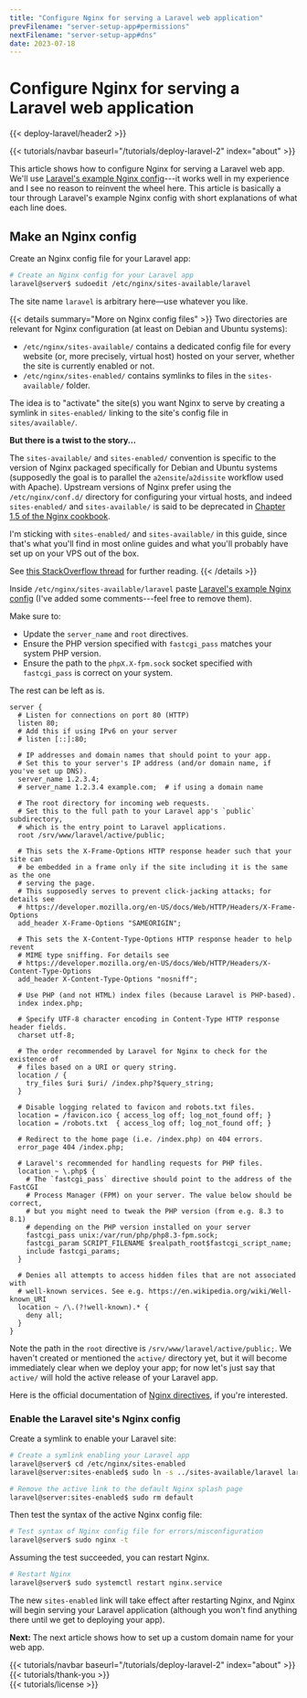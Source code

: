 ```yaml
---
title: "Configure Nginx for serving a Laravel web application"
prevFilename: "server-setup-app#permissions"
nextFilename: "server-setup-app#dns"
date: 2023-07-18
---
```


# Configure Nginx for serving a Laravel web application

{{< deploy-laravel/header2 >}}
<div class="mt-4 mb-10">
{{< tutorials/navbar baseurl="/tutorials/deploy-laravel-2" index="about" >}}
</div>

This article shows how to configure Nginx for serving a Laravel web app.
We'll use [Laravel's example Nginx config](https://laravel.com/docs/10.x/deployment#nginx)---it works well in my experience and I see no reason to reinvent the wheel here.
This article is basically a tour through Laravel's example Nginx config with short explanations of what each line does.

## Make an Nginx config

Create an Nginx config file for your Laravel app:

```bash
# Create an Nginx config for your Laravel app
laravel@server$ sudoedit /etc/nginx/sites-available/laravel
```

The site name `laravel` is arbitrary here—use whatever you like.

{{< details summary="More on Nginx config files" >}}
Two directories are relevant for Nginx configuration (at least on Debian and Ubuntu systems):

- `/etc/nginx/sites-available/` contains a dedicated config file for every website (or, more precisely, virtual host) hosted on your server, whether the site is currently enabled or not.
- `/etc/nginx/sites-enabled/` contains symlinks to files in the `sites-available/` folder.

The idea is to "activate" the site(s) you want Nginx to serve by creating a symlink in `sites-enabled/` linking to the site's config file in `sites/available/`.

**But there is a twist to the story...**

The `sites-available/` and `sites-enabled/` convention is specific to the version of Nginx packaged specifically for Debian and Ubuntu systems (supposedly the goal is to parallel the `a2ensite`/`a2dissite` workflow used with Apache).
Upstream versions of Nginx prefer using the `/etc/nginx/conf.d/` directory for configuring your virtual hosts, and indeed `sites-enabled/` and `sites-available/` is said to be deprecated in [Chapter 1.5 of the Nginx cookbook](https://www.oreilly.com/library/view/nginx-cookbook/9781492078470/ch01.html).

I'm sticking with `sites-enabled/` and `sites-available/` in this guide, since that's what you'll find in most online guides and what you'll probably have set up on your VPS out of the box.

See [this StackOverflow thread](https://serverfault.com/questions/527630/difference-in-sites-available-vs-sites-enabled-vs-conf-d-directories-nginx) for further reading.
{{< /details >}}

Inside `/etc/nginx/sites-available/laravel` paste [Laravel's example Nginx config](https://laravel.com/docs/10.x/deployment#nginx) (I've added some comments---feel free to remove them).

Make sure to:

- Update the `server_name` and `root` directives.
- Ensure the PHP version specified with `fastcgi_pass` matches your system PHP version.
- Ensure the path to the `phpX.X-fpm.sock` socket specified with `fastcgi_pass` is correct on your system.

The rest can be left as is.

```nginx
server {
  # Listen for connections on port 80 (HTTP)
  listen 80;
  # Add this if using IPv6 on your server
  # listen [::]:80;

  # IP addresses and domain names that should point to your app.
  # Set this to your server's IP address (and/or domain name, if you've set up DNS).
  server_name 1.2.3.4;
  # server_name 1.2.3.4 example.com;  # if using a domain name

  # The root directory for incoming web requests.
  # Set this to the full path to your Laravel app's `public` subdirectory,
  # which is the entry point to Laravel applications.
  root /srv/www/laravel/active/public;

  # This sets the X-Frame-Options HTTP response header such that your site can
  # be embedded in a frame only if the site including it is the same as the one
  # serving the page.
  # This supposedly serves to prevent click-jacking attacks; for details see
  # https://developer.mozilla.org/en-US/docs/Web/HTTP/Headers/X-Frame-Options
  add_header X-Frame-Options "SAMEORIGIN";

  # This sets the X-Content-Type-Options HTTP response header to help revent
  # MIME type sniffing. For details see
  # https://developer.mozilla.org/en-US/docs/Web/HTTP/Headers/X-Content-Type-Options
  add_header X-Content-Type-Options "nosniff";

  # Use PHP (and not HTML) index files (because Laravel is PHP-based).
  index index.php;

  # Specify UTF-8 character encoding in Content-Type HTTP response header fields.
  charset utf-8;

  # The order recommended by Laravel for Nginx to check for the existence of
  # files based on a URI or query string.
  location / {
    try_files $uri $uri/ /index.php?$query_string;
  }

  # Disable logging related to favicon and robots.txt files.
  location = /favicon.ico { access_log off; log_not_found off; }
  location = /robots.txt  { access_log off; log_not_found off; }

  # Redirect to the home page (i.e. /index.php) on 404 errors.
  error_page 404 /index.php;

  # Laravel's recommended for handling requests for PHP files.
  location ~ \.php$ {
    # The `fastcgi_pass` directive should point to the address of the FastCGI
    # Process Manager (FPM) on your server. The value below should be correct,
    # but you might need to tweak the PHP version (from e.g. 8.3 to 8.1)
    # depending on the PHP version installed on your server
    fastcgi_pass unix:/var/run/php/php8.3-fpm.sock;
    fastcgi_param SCRIPT_FILENAME $realpath_root$fastcgi_script_name;
    include fastcgi_params;
  }

  # Denies all attempts to access hidden files that are not associated with
  # well-known services. See e.g. https://en.wikipedia.org/wiki/Well-known_URI
  location ~ /\.(?!well-known).* {
    deny all;
  }
}
```

Note the path in the `root` directive is  `/srv/www/laravel/active/public;`.
We haven't created or mentioned the `active/` directory yet, but it will become immediately clear when we deploy your app; for now let's just say that `active/` will hold the active release of your Laravel app.

Here is the official documentation of [Nginx directives](http://nginx.org/en/docs/dirindex.html), if you're interested.

### Enable the Laravel site's Nginx config

Create a symlink to enable your Laravel site:

```bash
# Create a symlink enabling your Laravel app
laravel@server$ cd /etc/nginx/sites-enabled
laravel@server:sites-enabled$ sudo ln -s ../sites-available/laravel laravel

# Remove the active link to the default Nginx splash page
laravel@server:sites-enabled$ sudo rm default
```

Then test the syntax of the active Nginx config file:

```bash
# Test syntax of Nginx config file for errors/misconfiguration
laravel@server$ sudo nginx -t
```

Assuming the test succeeded, you can restart Nginx.

```bash
# Restart Nginx
laravel@server$ sudo systemctl restart nginx.service
```

The new `sites-enabled` link will take effect after restarting Nginx, and Nginx will begin serving your Laravel application (although you won't find anything there until we get to deploying your app).

**Next:** The next article shows how to set up a custom domain name for your web app.

<div class="mt-8">
{{< tutorials/navbar baseurl="/tutorials/deploy-laravel-2" index="about" >}}
</div>

<div class="mt-8">
{{< tutorials/thank-you >}}
<div>

<div class="mt-6">
{{< tutorials/license >}}
<div>

